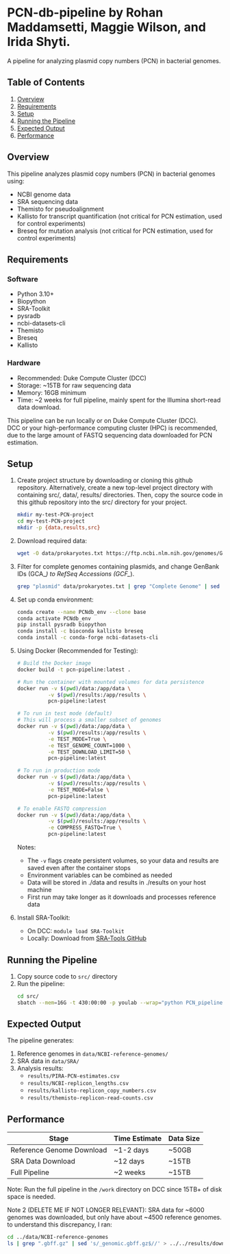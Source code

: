 # PCN-db-pipeline by Rohan Maddamsetti, Maggie Wilson, and Irida Shyti.

A pipeline for analyzing plasmid copy numbers (PCN) in bacterial genomes.

## Table of Contents
1. [Overview](#overview)
2. [Requirements](#requirements)
3. [Setup](#setup)
4. [Running the Pipeline](#running-the-pipeline)
5. [Expected Output](#expected-output)
6. [Performance](#performance)

## Overview

This pipeline analyzes plasmid copy numbers (PCN) in bacterial genomes using:
- NCBI genome data
- SRA sequencing data
- Themisto for pseudoalignment
- Kallisto for transcript quantification (not critical for PCN estimation, used for control experiments)
- Breseq for mutation analysis (not critical for PCN estimation, used for control experiments)

## Requirements

### Software
- Python 3.10+
- Biopython
- SRA-Toolkit
- pysradb
- ncbi-datasets-cli
- Themisto
- Breseq
- Kallisto

### Hardware
- Recommended: Duke Compute Cluster (DCC)
- Storage: ~15TB for raw sequencing data
- Memory: 16GB minimum
- Time: ~2 weeks for full pipeline, mainly spent for the Illumina short-read data download.

This pipeline can be run locally or on Duke Compute Cluster (DCC).  
DCC or your high-performance computing cluster (HPC) is recommended,  
due to the large amount of FASTQ sequencing data downloaded for PCN estimation.  


## Setup

1. Create project structure by downloading or cloning this github repository.
Alternatively, create a new top-level project directory
with containing src/, data/, results/ directories.
Then, copy the source code in this github repository into the src/ directory for your project.

   ```bash
   mkdir my-test-PCN-project
   cd my-test-PCN-project
   mkdir -p {data,results,src}
   ```

2. Download required data:
   ```bash
   wget -O data/prokaryotes.txt https://ftp.ncbi.nlm.nih.gov/genomes/GENOME_REPORTS/prokaryotes.txt
   ```

3. Filter for complete genomes containing plasmids, and change GenBank IDs (GCA_*) to RefSeq Accessions (GCF_*).
   ```bash
   grep "plasmid" data/prokaryotes.txt | grep "Complete Genome" | sed -i 's/GCA/GCF/g' > results/complete-prokaryotes-with-plasmids.txt
   ```

4. Set up conda environment:
   ```bash
   conda create --name PCNdb_env --clone base
   conda activate PCNdb_env
   pip install pysradb biopython
   conda install -c bioconda kallisto breseq
   conda install -c conda-forge ncbi-datasets-cli
   ```

5. Using Docker (Recommended for Testing):
   ```bash
   # Build the Docker image
   docker build -t pcn-pipeline:latest .

   # Run the container with mounted volumes for data persistence
   docker run -v $(pwd)/data:/app/data \
             -v $(pwd)/results:/app/results \
             pcn-pipeline:latest

   # To run in test mode (default)
   # This will process a smaller subset of genomes
   docker run -v $(pwd)/data:/app/data \
             -v $(pwd)/results:/app/results \
             -e TEST_MODE=True \
             -e TEST_GENOME_COUNT=1000 \
             -e TEST_DOWNLOAD_LIMIT=50 \
             pcn-pipeline:latest

   # To run in production mode
   docker run -v $(pwd)/data:/app/data \
             -v $(pwd)/results:/app/results \
             -e TEST_MODE=False \
             pcn-pipeline:latest

   # To enable FASTQ compression
   docker run -v $(pwd)/data:/app/data \
             -v $(pwd)/results:/app/results \
             -e COMPRESS_FASTQ=True \
             pcn-pipeline:latest
   ```

   Notes:
   - The `-v` flags create persistent volumes, so your data and results are saved even after the container stops
   - Environment variables can be combined as needed
   - Data will be stored in ./data and results in ./results on your host machine
   - First run may take longer as it downloads and processes reference data

6. Install SRA-Toolkit:
   - On DCC: `module load SRA-Toolkit`
   - Locally: Download from [SRA-Tools GitHub](https://github.com/ncbi/sra-tools)

## Running the Pipeline

1. Copy source code to `src/` directory
2. Run the pipeline:
   ```bash
   cd src/  
   sbatch --mem=16G -t 430:00:00 -p youlab --wrap="python PCN_pipeline.py"
   ```

## Expected Output

The pipeline generates:
1. Reference genomes in `data/NCBI-reference-genomes/`
2. SRA data in `data/SRA/`
3. Analysis results:
   - `results/PIRA-PCN-estimates.csv`
   - `results/NCBI-replicon_lengths.csv`
   - `results/kallisto-replicon_copy_numbers.csv`
   - `results/themisto-replicon-read-counts.csv`  

## Performance

| Stage | Time Estimate | Data Size |
|-------|---------------|-----------|
| Reference Genome Download | ~1-2 days | ~50GB |
| SRA Data Download | ~12 days | ~15TB |
| Full Pipeline | ~2 weeks | ~15TB |

Note: Run the full pipeline in the `/work` directory on DCC since 15TB+ of disk space is needed.  


Note 2 (DELETE ME IF NOT LONGER RELEVANT):
SRA data for ~6000 genomes was downloaded, but only have about ~4500 reference genomes. to understand this discrepancy, I ran:
``` bash
cd ../data/NCBI-reference-genomes
ls | grep ".gbff.gz" | sed 's/_genomic.gbff.gz$//' > ../../results/downloaded-genome-ids.txt
```
